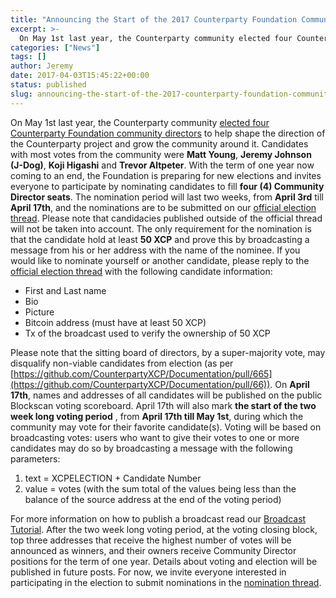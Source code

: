 ```yaml
---
title: "Announcing the Start of the 2017 Counterparty Foundation Community Seats Election"
excerpt: >-
  On May 1st last year, the Counterparty community elected four Counterparty Foundation community directors to help shape the direction of the Counterparty project and grow the community around it. Candidates with most votes from the community were Matt Young, Jeremy Johnson (J-Dog), Koji Higashi and Trevor Altpeter. With the term of one year now coming
categories: ["News"]
tags: []
author: Jeremy
date: 2017-04-03T15:45:22+00:00
status: published
slug: announcing-the-start-of-the-2017-counterparty-foundation-community-seats-election
---
```


On May 1st last year, the Counterparty community [elected four Counterparty Foundation community directors](http://counterparty.local/news/xcp-2016-election-voting-is-closed-announcing-the-names-of-the-counterparty-foundation-community-directors/) to help shape the direction of the Counterparty project and grow the community around it. Candidates with most votes from the community were **Matt Young**, **Jeremy Johnson (J-Dog)**, **Koji Higashi** and **Trevor Altpeter**. With the term of one year now coming to an end, the Foundation is preparing for new elections and invites everyone to participate by nominating candidates to fill **four (4) Community Director seats**. The nomination period will last two weeks, from **April 3rd** till **April 17th**, and the nominations are to be submitted on our [official election thread](https://counterpartytalk.org/t/announcing-the-start-of-the-counterparty-foundation-2017-election-nomination-period-apr-3rd-apr-17th). Please note that candidacies published outside of the official thread will not be taken into account. The only requirement for the nomination is that the candidate hold at least **50 XCP** and prove this by broadcasting a message from his or her address with the name of the nominee. If you would like to nominate yourself or another candidate, please reply to the [official election thread](https://counterpartytalk.org/t/announcing-the-start-of-the-counterparty-foundation-2017-election-nomination-period-apr-3rd-apr-17th) with the following candidate information:

- First and Last name
- Bio
- Picture
- Bitcoin address (must have at least 50 XCP)
- Tx of the broadcast used to verify the ownership of 50 XCP

 Please note that the sitting board of directors, by a super-majority vote, may disqualify non-viable candidates from election (as per [https://github.com/CounterpartyXCP/Documentation/pull/665](https://github.com/CounterpartyXCP/Documentation/pull/66)). On **April 17th**, names and addresses of all candidates will be published on the public Blockscan voting scoreboard. April 17th will also mark **the start of the two week long voting period** , from **April 17th till May 1st**, during which the community may vote for their favorite candidate(s). Voting will be based on broadcasting votes: users who want to give their votes to one or more candidates may do so by broadcasting a message with the following parameters:

1. text = XCPELECTION + Candidate Number
2. value = votes (with the sum total of the values being less than the balance of the source address at the end of the voting period)

 For more information on how to publish a broadcast read our [Broadcast Tutorial](http://counterparty.local/docs/broadcast/). After the two week long voting period, at the voting closing block, top three addresses that receive the highest number of votes will be announced as winners, and their owners receive Community Director positions for the term of one year. Details about voting and election will be published in future posts. For now, we invite everyone interested in participating in the election to submit nominations in the [nomination thread](https://counterpartytalk.org/t/announcing-the-start-of-the-counterparty-foundation-2017-election-nomination-period-apr-3rd-apr-17th).